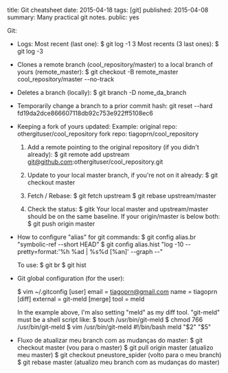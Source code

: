 title: Git cheatsheet
date: 2015-04-18
tags: [git]
published: 2015-04-08
summary: Many practical git notes.
public: yes

Git:

- Logs:
    Most recent (last one):
        $ git log -1
    3 Most recents (3 last ones):
        $ git log -3

- Clones a remote branch (cool_repository/master) to a local branch of yours (remote_master):
    $ git checkout -B remote_master cool_repository/master --no-track

- Deletes a branch (locally):
    $ git branch -D nome_da_branch

- Temporarily change a branch to a prior commit hash:
    git reset --hard fd19da2dce866607118db92c753e922ff5108ec6

- Keeping a fork of yours updated:
    Example:
        original repo: othergituser/cool_repository
        fork repo: tiagoprn/cool_repository

    1) Add a remote pointing to the original repository (if you didn't already):
        $ git remote add upstream git@github.com:othergituser/cool_repository.git

    2) Update to your local master branch, if you're not on it already:
        $ git checkout master

    3) Fetch / Rebase:
        $ git fetch upstream
        $ git rebase upstream/master

    4) Check the status:
        $ gitk
        Your local master and upstream/master should be on the same baseline.
        If your origin/master is below both:
            $ git push origin master


- How to configure "alias" for git commands:
    $ git config alias.br "symbolic-ref --short HEAD"
    $ git config alias.hist "log -10 --pretty=format:'%h %ad | %s%d [%an]' --graph --"

    To use:
        $ git br
        $ git hist


- Git global configuration (for the user):

    $ vim ~/.gitconfig
        [user]
            email = tiagoprn@gmail.com
            name = tiagoprn
        [diff]
            external = git-meld
        [merge]
            tool = meld

    In the example above, I'm also setting "meld" as my diff tool.
    "git-meld" must be a shell script like:
        $ touch /usr/bin/git-meld
        $ chmod 766 /usr/bin/git-meld
        $ vim /usr/bin/git-meld
            #!/bin/bash
            meld "$2" "$5"

- Fluxo de atualizar meu branch com as mudanças do master:
    $ git checkout master (vou para o master)
    $ git pull origin master (atualizo meu master)
    $ git checkout pneustore_spider (volto para o meu branch)
    $ git rebase master (atualizo meu branch com as mudanças do master)
